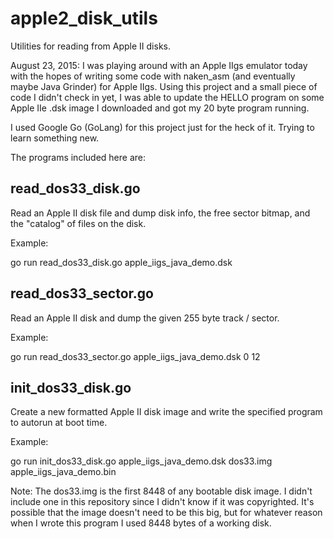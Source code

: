 # apple2_disk_utils
Utilities for reading from Apple II disks.

August 23, 2015:
I was playing around with an Apple IIgs emulator today with the hopes of writing some code
with naken_asm (and eventually maybe Java Grinder) for Apple IIgs.  Using this project and a
small piece of code I didn't check in yet, I was able to update the HELLO program on some
Apple IIe .dsk image I downloaded and got my 20 byte program running.

I used Google Go (GoLang) for this project just for the heck of it.  Trying to learn something
new.

The programs included here are:

read_dos33_disk.go
------------------

Read an Apple II disk file and dump disk info, the free sector bitmap,
and the "catalog" of files on the disk.

Example:

go run read_dos33_disk.go apple_iigs_java_demo.dsk

read_dos33_sector.go
--------------------

Read an Apple II disk and dump the given 255 byte track / sector.

Example:

go run read_dos33_sector.go apple_iigs_java_demo.dsk 0 12

init_dos33_disk.go
------------------

Create a new formatted Apple II disk image and write the specified
program to autorun at boot time.

Example:

go run init_dos33_disk.go apple_iigs_java_demo.dsk dos33.img apple_iigs_java_demo.bin

Note: The dos33.img is the first 8448 of any bootable disk image.  I didn't include one
in this repository since I didn't know if it was copyrighted.  It's possible that the
image doesn't need to be this big, but for whatever reason when I wrote this program I
used 8448 bytes of a working disk.


